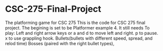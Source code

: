 # CSC-275-Final-Project
The platforming game for CSC 275
This is the code for CSC 275 final project. The begining is set to be Platformer example 4. It still needs
To play: Left and right arrow keys or a and d to move left and right. p to pause. x to use grappling hook.
Bullets(bullets with different speed, spread, and relod time)
Bosses (paired with the right bullet types),

